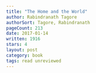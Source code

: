 ```yaml
---
title: "The Home and the World"
author: Rabindranath Tagore
authorSort: Tagore, Rabindranath
pageCount: 213
date: 2017-01-14
written: 1916
stars: 4
layout: post
category: book
tags: read unreviewed
---
```

